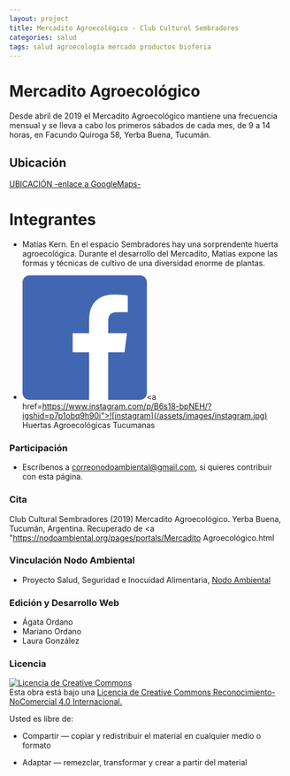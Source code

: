 ```yaml
---
layout: project
title: Mercadito Agroecológico - Club Cultural Sembradores
categories: salud
tags: salud agroecología mercado productos bioferia
---
```


# Mercadito Agroecológico

Desde abril de 2019 el Mercadito Agroecológico mantiene una frecuencia mensual y se lleva a cabo los primeros sábados de cada mes, de 9 a 14 horas, en Facundo Quiroga 58, Yerba Buena, Tucumán.

## Ubicación
<a href="https://www.google.com.ar/maps/place/Club+Cultural+Sembradores/@-26.8130156,-65.3028702,18z/data=!4m5!3m4!1s0x942242dc1da8b8cd:0xa8eb11d8f8dc31b8!8m2!3d-26.8124236!4d-65.3044657">UBICACIÓN -enlace a GoogleMaps-</a>

# Integrantes
- Matías Kern. En el espacio Sembradores hay una sorprendente huerta agroecológica. Durante el desarrollo del Mercadito, Matías expone las formas y técnicas de cultivo de una diversidad enorme de plantas.

- <a href="https://www.facebook.com/hagroecotuc">![facebook](/assets/images/facebook.png)</a><a href=https://www.instagram.com/p/B6s18-bpNEH/?igshid=p7p1obq9h90i">![instagram](/assets/images/instagram.jpg) Huertas Agroecológicas Tucumanas</a>


### Participación
- Escríbenos a correonodoambiental@gmail.com, si quieres contribuir con esta página.

### Cita
Club Cultural Sembradores (2019) Mercadito Agroecológico. Yerba Buena, Tucumán, Argentina. Recuperado de <a "https://nodoambiental.org/pages/portals/Mercadito Agroecológico.html</a>

### Vinculación Nodo Ambiental
- Proyecto Salud, Seguridad e Inocuidad Alimentaria, <a href="https://nodoambiental.org">Nodo Ambiental</a>

### Edición y Desarrollo Web
- Ágata Ordano
- Mariano Ordano
- Laura González

### Licencia
<a rel="license" href="http://creativecommons.org/licenses/by-nc/4.0/"><img alt="Licencia de Creative Commons" style="border-width:0" src="https://licensebuttons.net/l/by-nc/4.0/88x31.png" /></a><br />Esta obra está bajo una <a rel="license" href="https://creativecommons.org/licenses/by-nc/4.0/deed.es_ES">Licencia de Creative Commons Reconocimiento-NoComercial 4.0 Internacional.</a>

Usted es libre de:

+ Compartir — copiar y redistribuir el material en cualquier medio o formato

+ Adaptar — remezclar, transformar y crear a partir del material



